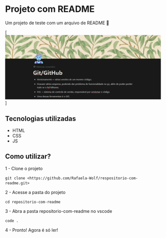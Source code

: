 # Projeto com README
Um projeto de teste com um arquivo de README 📝

[<img src="exemplo para repositorio.gif" alt="gif da tela do projeto de exemplo README">]

## Tecnologias utilizadas
- HTML
- CSS
- JS

## Como utilizar?
1 - Clone o projeto
```
git clone <https://github.com/Rafaela-Wolf/respositorio-com-readme.git>
```
2 - Acesse a pasta do projeto
```
cd repositorio-com-readme
```
3 - Abra a pasta repositorio-com-readme no vscode
```
code .
```
4 - Pronto! Agora é só ler!